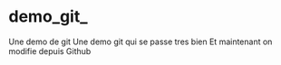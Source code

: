 # demo_git_
Une demo de git
Une demo git qui se passe tres bien
Et maintenant on modifie depuis Github
